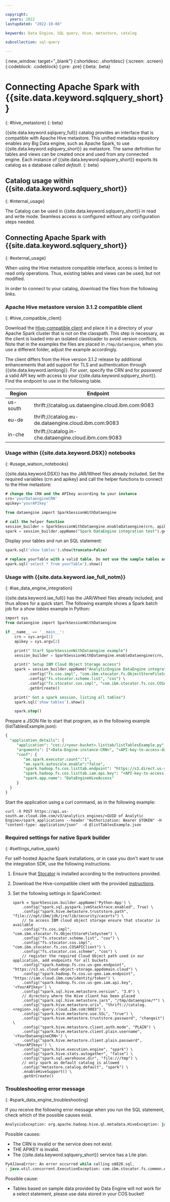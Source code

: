 ```yaml
---

copyright:
  years: 2022
lastupdated: "2022-10-06"

keywords: Data Engine, SQL query, Hive, metastore, catalog

subcollection: sql-query

---
```


{:new_window: target="_blank"}
{:shortdesc: .shortdesc}
{:screen: .screen}
{:codeblock: .codeblock}
{:pre: .pre}
{:beta: .beta}

[dataengine-spark-whl]: <> "search=dataengine_spark-[^[:space:]]*-py3-none-any\.whl    replace=exp:dataengine_spark-${VERSION}-py3-none-any.whl"
[dataengine-spark-jar]: <> "search=dataengine-spark-integration-[^[:space:]]*\.jar     replace=exp:dataengine-spark-integration-${VERSION}.jar"
[hms-client-jar]:       <> "search=hive-metastore-standalone-client-[^[:space:]]*\.jar replace=exp:hive-metastore-standalone-client-3.1.2-sqlquery-${VERSION}.jar"

# Connecting Apache Spark with {{site.data.keyword.sqlquery_short}}
{: #hive_metastore}
{: beta}

{{site.data.keyword.sqlquery_full}} catalog provides an interface that is compatible with Apache Hive metastore. This unified metadata repository enables any Big Data engine, such as Apache Spark, to use {{site.data.keyword.sqlquery_short}} as metastore. The same definition for tables and views can be created once and used from any connected engine. Each instance of {{site.data.keyword.sqlquery_short}} exports its catalog as a database called *default*.
{: beta}

## Catalog usage within {{site.data.keyword.sqlquery_short}}
{: #internal_usage}

The Catalog can be used in {{site.data.keyword.sqlquery_short}} in read and write mode. Seamless access is configured without any configuration steps needed.

## Connecting Apache Spark with {{site.data.keyword.sqlquery_short}}
{: #external_usage}

When using the Hive metastore compatible interface, access is limited to read only operations. Thus, existing tables and views can be used, but not modified.

In order to connect to your catalog, download the files from the following links.

### Apache Hive metastore version 3.1.2 compatible client
{: #hive_compatible_client}

Download the [Hive-compatible client](https://us.sql-query.cloud.ibm.com/download/catalog/hive-metastore-standalone-client-3.1.2-sqlquery.jar) and place it in a directory of your Apache Spark cluster that is not on the classpath. This step is necessary, as the client is loaded into an isolated classloader to avoid version conflicts.
Note that in the examples the files are placed in `/tmp/dataengine`, when you use a different folder, adjust the example accordingly.

The client differs from the Hive version 3.1.2 release by additional enhancements that add support for TLS and authentication through {{site.data.keyword.iamlong}}.
For *user*, specify the CRN and for *password* a valid API key with access to your {{site.data.keyword.sqlquery_short}}. Find the endpoint to use in the following table.

| Region | Endpoint |
|--------|----------|
| us-south | thrift://catalog.us.dataengine.cloud.ibm.com:9083 |
| eu-de | thrift://catalog.eu-de.dataengine.cloud.ibm.com:9083 |
| in-che | thrift://catalog.in-che.dataengine.cloud.ibm.com:9083 |

### Usage within {{site.data.keyword.DSX}} notebooks
{: #usage_watson_notebooks}

{{site.data.keyword.DSX}} has the JAR/Wheel files already included. Set the required variables (crn and apikey) and call the helper functions to connect to the Hive metastore:

```sql
# change the CRN and the APIkey according to your instance
crn='yourDataengineCRN'
apikey='yourAPIkey'

from dataengine import SparkSessionWithDataengine

# call the helper function
session_builder = SparkSessionWithDataengine.enableDataengine(crn, apikey, "public")
spark = session_builder.appName("Spark DataEngine integration test").getOrCreate()
```

Display your tables and run an SQL statement:

```sql
spark.sql('show tables').show(truncate=False)

# replace yourTable with a valid table. Do not use the sample tables as you do not have access to the data!
spark.sql('select * from yourTable').show()
```

### Usage with {{site.data.keyword.iae_full_notm}}
{: #iae_data_engine_integration}

{{site.data.keyword.iae_full}} has the JAR/Wheel files already included, and thus allows for a quick start. The following example shows a Spark batch job for a *show tables* example in Python:

```sql
import sys
from dataengine import SparkSessionWithDataengine

if __name__ == '__main__':
    crn = sys.argv[1]
    apikey = sys.argv[2]

    print(" Start SparkSessionWithDataengine example")
    session_builder = SparkSessionWithDataengine.enableDataengine(crn, apikey, "public")

    print(" Setup IBM Cloud Object Storage access")
    spark = session_builder.appName("AnalyticEngine DataEngine integration") \
          .config("fs.cos.impl", "com.ibm.stocator.fs.ObjectStoreFileSystem") \
          .config("fs.stocator.scheme.list", "cos") \
          .config("fs.stocator.cos.impl", "com.ibm.stocator.fs.cos.COSAPIClient") \
          .getOrCreate()

    print(" Got a spark session, listing all tables")
    spark.sql('show tables').show()

    spark.stop()
```

Prepare a JSON file to start that program, as in the following example (listTablesExample.json):

```sql
{
  "application_details": {
     "application": "cos://<your-bucket>.listtab/listTablesExample.py",
     "arguments": ["<Data-Engine-instance-CRN>", "<API-key-to-access-data-engine-instance>"],
     "conf": {
        "ae.spark.executor.count":"1",
        "ae.spark.autoscale.enable":"false",
        "spark.hadoop.fs.cos.listtab.endpoint": "https://s3.direct.us-south.cloud-object-storage.appdomain.cloud",
        "spark.hadoop.fs.cos.listtab.iam.api.key": "<API-key-to-access-python-file>",
        "spark.app.name": "DataEngineHiveAccess"
     }
  }
}
```

Start the application using a curl command, as in the following example:

```curl
curl -X POST https://api.us-south.ae.cloud.ibm.com/v3/analytics_engines/<GUID of Analytic Engine>/spark_applications --header "Authorization: Bearer $TOKEN" -H "content-type: application/json"  -d @listTablesExample.json
```


### Required settings for native Spark builder
{: #settings_native_spark}

For self-hosted Apache Spark installations, or in case you don't want to use the integration SDK, use the following instructions.

1.  Ensure that [Stocator](https://github.com/CODAIT/stocator) is installed according to the instructions provided.
2.  Download the Hive-compatible client with the provided [instructions](#apache-hive-metastore-3.1.2-compatible-client).
3.  Set the following settings in SparkContext: 

    ```
    spark = SparkSession.builder.appName('Python-App') \
        .config("spark.sql.pyspark.jvmStacktrace.enabled", True) \
        .config("spark.hive.metastore.truststore.path", "file:///opt/ibm/jdk/jre/lib/security/cacerts") \
        // to access IBM cloud object storage ensure that stocator is available
        .config("fs.cos.impl", "com.ibm.stocator.fs.ObjectStoreFileSystem") \
        .config("fs.stocator.scheme.list", "cos") \
        .config("fs.stocator.cos.impl", "com.ibm.stocator.fs.cos.COSAPIClient") \
        .config("fs.stocator.cos.scheme", "cos") \
        // register the required Cloud Object path used in our application, add endpoints for all buckets
        .config("spark.hadoop.fs.cos.us-geo.endpoint", "https://s3.us.cloud-object-storage.appdomain.cloud") \
        .config("spark.hadoop.fs.cos.us-geo.iam.endpoint", "https://iam.cloud.ibm.com/identity/token") \
        .config("spark.hadoop.fs.cos.us-geo.iam.api.key", '<YourAPIkey>') \
        .config("spark.sql.hive.metastore.version", "3.0") \
        // directory where the Hive client has been placed
        .config("spark.sql.hive.metastore.jars", "/tmp/dataengine/*") \
        .config("spark.hive.metastore.uris", "thrift://catalog.<region>.sql-query.cloud.ibm.com:9083") \
        .config("spark.hive.metastore.use.SSL", "true") \
        .config("spark.hive.metastore.truststore.password", "changeit") \
        .config("spark.hive.metastore.client.auth.mode", "PLAIN") \
        .config("spark.hive.metastore.client.plain.username", '<YourDataengineCRN>') \
        .config("spark.hive.metastore.client.plain.password", '<YourAPIkey>') \
        .config("spark.hive.execution.engine", "spark") \
        .config("spark.hive.stats.autogather", "false") \
        .config("spark.sql.warehouse.dir", "file:///tmp") \
        // only spark as default catalog is allowed
        .config("metastore.catalog.default", "spark") \
        .enableHiveSupport() \
        .getOrCreate()

    ```
    
### Troubleshooting error message
{: #spark_data_engine_troubleshooting}

If you receive the following error message when you run the SQL statement, check which of the possible causes exist.

```sql
AnalysisException: org.apache.hadoop.hive.ql.metadata.HiveException: java.lang.RuntimeException: Unable to instantiate org.apache.hadoop.hive.ql.metadata.SessionHiveMetaStoreClient
```

Possible causes:

- The CRN is invalid or the service does not exist.
- THE APIKEY is invalid.
- The {{site.data.keyword.sqlquery_short}} service has a Lite plan.


```sql
Py4JJavaError: An error occurred while calling o8820.sql.
: java.util.concurrent.ExecutionException: com.ibm.stocator.fs.common.exception.ConfigurationParseException: Configuration parse exception: Access KEY is empty. Please provide valid access key
```

Possible cause:

- Tables based on sample data provided by Data Engine will not work for a select statement, please use data stored in your COS bucket!
